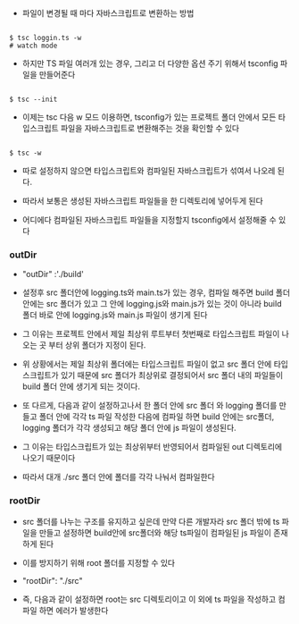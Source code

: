 - 파일이 변경될 때 마다 자바스크립트로 변환하는 방법

```shell

$ tsc loggin.ts -w
# watch mode

```

- 하지만 TS 파일 여러개 있는 경우, 그리고 더 다양한 옵션 주기 위해서 tsconfig 파일을 만들어준다

```shell

$ tsc --init

```

- 이제는 tsc 다음 w 모드 이용하면, tsconfig가 있는 프로젝트 폴더 안에서 모든 타입스크립트 파일을 자바스크립트로 변환해주는 것을 확인할 수 있다

```shell

$ tsc -w

```

- 따로 설정하지 않으면 타입스크립트와 컴파일된 자바스크립트가 섞여서 나오레 된다.

- 따라서 보통은 생성된 자바스크립트 파일들을 한 디렉토리에 넣어두게 된다

- 어디에다 컴파일된 자바스크립트 파일들을 지정할지 tsconfig에서 설정해줄 수 있다

### outDir

- "outDir" :'./build'

- 설정후 src 폴더안에 logging.ts와 main.ts가 있는 경우, 컴파일 해주면 build 폴더 안에는 src 폴더가 있고 그 안에 logging.js와 main.js가 있는 것이 아니라 build 폴더 바로 안에 logging.js와 main.js 파일이 생기게 된다

- 그 이유는 프로젝트 안에서 제일 최상위 루트부터 첫번째로 타입스크립트 파일이 나오는 곳 부터 상위 폴더가 지정이 된다.

- 위 상황에서는 제일 최상위 폴더에는 타입스크립트 파일이 없고 src 폴더 안에 타입스크립트가 있기 때문에 src 폴더가 최상위로 결정되어서 src 폴더 내의 파일들이 build 폴더 안에 생기게 되는 것이다.

- 또 다르게, 다음과 같이 설정하고나서 한 폴더 안에 src 폴더 와 logging 폴더를 만들고 폴더 안에 각각 ts 파일 작성한 다음에 컴파일 하면 build 안에는 src폴더, logging 폴더가 각각 생성되고 해당 폴더 안에 js 파일이 생성된다.

- 그 이유는 타입스크립트가 있는 최상위부터 반영되어서 컴파일된 out 디렉토리에 나오기 때문이다
- 따라서 대개 ./src 폴더 안에 폴더를 각각 나눠서 컴파일한다

### rootDir

- src 폴더를 나누는 구조를 유지하고 싶은데 만약 다른 개발자라 src 폴더 밖에 ts 파일을 만들고 설정하면 build안에 src폴더와 해당 ts파일이 컴파일된 js 파일이 존재하게 된다

- 이를 방지하기 위해 root 폴더를 지정할 수 있다

- "rootDir": "./src"

- 즉, 다음과 같이 설정하면 root는 src 디렉토리이고 이 외에 ts 파일을 작성하고 컴파일 하면 에러가 발생한다
